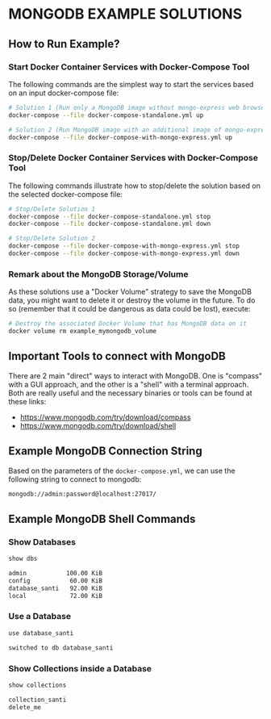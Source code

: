 # MONGODB EXAMPLE SOLUTIONS

## How to Run Example?

### Start Docker Container Services with Docker-Compose Tool

The following commands are the simplest way to start the services based on an input docker-compose file:

```bash
# Solution 1 (Run only a MongoDB image without mongo-express web browser)
docker-compose --file docker-compose-standalone.yml up

# Solution 2 (Run MongoDB image with an additional image of mongo-express web browser enabled)
docker-compose --file docker-compose-with-mongo-express.yml up
```

### Stop/Delete Docker Container Services with Docker-Compose Tool

The following commands illustrate how to stop/delete the solution based on the selected docker-compose file:

```bash
# Stop/Delete Solution 1
docker-compose --file docker-compose-standalone.yml stop
docker-compose --file docker-compose-standalone.yml down

# Stop/Delete Solution 2
docker-compose --file docker-compose-with-mongo-express.yml stop
docker-compose --file docker-compose-with-mongo-express.yml down
```

### Remark about the MongoDB Storage/Volume

As these solutions use a "Docker Volume" strategy to save the MongoDB data, you might want to delete it or destroy the volume in the future. To do so (remember that it could be dangerous as data could be lost), execute:

```bash
# Destroy the associated Docker Volume that has MongoDB data on it
docker volume rm example_mymongodb_volume
```

## Important Tools to connect with MongoDB

There are 2 main "direct" ways to interact with MongoDB. One is "compass" with a GUI approach, and the other is a "shell" with a terminal approach. Both are really useful and the necessary binaries or tools can be found at these links:

- https://www.mongodb.com/try/download/compass
- https://www.mongodb.com/try/download/shell

## Example MongoDB Connection String

Based on the parameters of the `docker-compose.yml`, we can use the following string to connect to mongodb:

```txt
mongodb://admin:password@localhost:27017/
```

## Example MongoDB Shell Commands

### Show Databases

```bash
show dbs
```

```txt
admin           100.00 KiB
config           60.00 KiB
database_santi   92.00 KiB
local            72.00 KiB
```

### Use a Database

```bash
use database_santi
```

```txt
switched to db database_santi
```

### Show Collections inside a Database

```bash
show collections
```

```txt
collection_santi
delete_me
```

###

```bash

```

```txt

```

###

```bash

```

```txt

```

###

```bash

```

```txt

```

###

```bash

```

```txt

```

###

```bash

```

```txt

```
